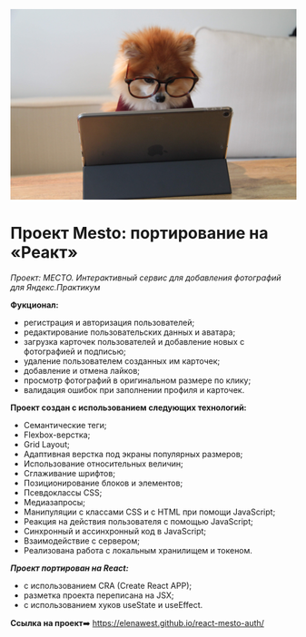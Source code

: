 ![](./ReadMe.jpg)
# Проект Mesto: портирование на «Реакт»

_Проект: МЕСТО. Интерактивный сервис для добавления фотографий для Яндекс.Практикум_

**Фукционал:**
- регистрация и авторизация пользователей;
- редактирование пользовательских данных и аватара;
- загрузка карточек пользователей и добавление новых с фотографией и подписью;
- удаление пользователем созданных им карточек;
- добавление и отмена лайков;
- просмотр фотографий в оригинальном размере по клику;
- валидация ошибок при заполнении профиля и карточек.

**Проект создан с использованием следующих технологий:**
- Семантические теги;
- Flexbox-верстка;
- Grid Layout;
- Адаптивная верстка под экраны популярных размеров;
- Использование относительных величин;
- Сглаживание шрифтов;
- Позиционирование блоков и элементов;
- Псевдоклассы CSS;
- Медиазапросы;
- Манипуляции с классами CSS и с HTML при помощи JavaScript;
- Реакция на действия пользователя с помощью JavaScript;
- Синхронный и ассинхронный код в JavaScript;
- Взаимодействие с сервером; 
- Реализована работа с локальным хранилищем и токеном.

**_Проект портирован на React:_**
- с использованием CRA (Create React APP);
- разметка проекта переписана на JSX;
- с использованием хуков useState и useEffect.

**Ссылка на проект**➡️ https://elenawest.github.io/react-mesto-auth/